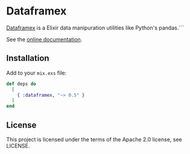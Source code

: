 # Dataframex

[Dataframex](https://hex.pm/packages/dataframex) is a Elixir data manipuration utilities like Python's pandas.```

See the [online documentation](https://hexdocs.pm/dataframex).

## Installation

Add to your ```mix.exs``` file:

```elixir
def deps do
  [
    { :dataframex, "~> 0.5" }
  ]
end
```

## License
This project is licensed under the terms of the Apache 2.0 license, see LICENSE.

